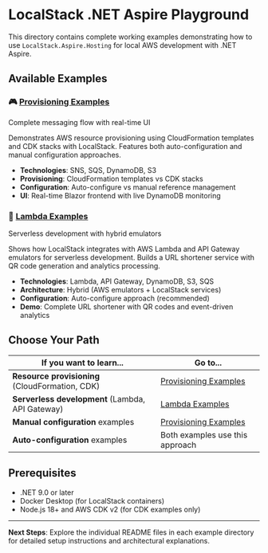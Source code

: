 # LocalStack .NET Aspire Playground

This directory contains complete working examples demonstrating how to use `LocalStack.Aspire.Hosting` for local AWS development with .NET Aspire.

## Available Examples

### 🎮 [Provisioning Examples](https://github.com/localstack-dotnet/dotnet-aspire-for-localstack/tree/master/playground/provisioning)

Complete messaging flow with real-time UI

Demonstrates AWS resource provisioning using CloudFormation templates and CDK stacks with LocalStack. Features both auto-configuration and manual configuration approaches.

- **Technologies**: SNS, SQS, DynamoDB, S3
- **Provisioning**: CloudFormation templates vs CDK stacks
- **Configuration**: Auto-configure vs manual reference management
- **UI**: Real-time Blazor frontend with live DynamoDB monitoring

### 🚀 [Lambda Examples](https://github.com/localstack-dotnet/dotnet-aspire-for-localstack/tree/master/playground/lambda)

Serverless development with hybrid emulators

Shows how LocalStack integrates with AWS Lambda and API Gateway emulators for serverless development. Builds a URL shortener service with QR code generation and analytics processing.

- **Technologies**: Lambda, API Gateway, DynamoDB, S3, SQS
- **Architecture**: Hybrid (AWS emulators + LocalStack services)
- **Configuration**: Auto-configure approach (recommended)
- **Demo**: Complete URL shortener with QR codes and event-driven analytics

## Choose Your Path

| If you want to learn... | Go to... |
|------------------------|----------|
| **Resource provisioning** (CloudFormation, CDK) | [Provisioning Examples](https://github.com/localstack-dotnet/dotnet-aspire-for-localstack/tree/master/playground/provisioning) |
| **Serverless development** (Lambda, API Gateway) | [Lambda Examples](https://github.com/localstack-dotnet/dotnet-aspire-for-localstack/tree/master/playground/lambda) |
| **Manual configuration** examples | [Provisioning Examples](https://github.com/localstack-dotnet/dotnet-aspire-for-localstack/tree/master/playground/provisioning) |
| **Auto-configuration** examples | Both examples use this approach |

## Prerequisites

- .NET 9.0 or later
- Docker Desktop (for LocalStack containers)
- Node.js 18+ and AWS CDK v2 (for CDK examples only)

---

**Next Steps**: Explore the individual README files in each example directory for detailed setup instructions and architectural explanations.
